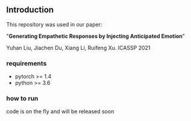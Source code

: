 ## Introduction

This repository was used in our paper: 

"**Generating Empathetic Responses by Injecting Anticipated Emotion**" 

Yuhan Liu, Jiachen Du, Xiang Li, Ruifeng Xu. ICASSP 2021

### requirements
- pytorch >= 1.4
- python >= 3.6

### how to run 
code is on the fly and will be released soon

